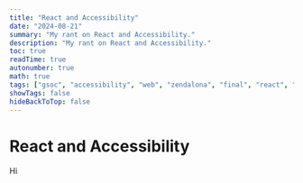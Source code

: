 ```yaml
---
title: "React and Accessibility"
date: "2024-08-21"
summary: "My rant on React and Accessibility."
description: "My rant on React and Accessibility."
toc: true
readTime: true
autonumber: true
math: true
tags: ["gsoc", "accessibility", "web", "zendalona", "final", "react", "trudesk"]
showTags: false
hideBackToTop: false
---
```


# React and Accessibility

Hi
